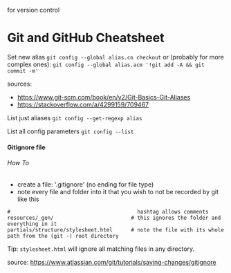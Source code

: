 for version control

# Git and GitHub Cheatsheet

Set new alias
`git config --global alias.co checkout` 
or (probably for more complex ones):
`git config --global alias.acm '!git add -A && git commit -m'`

sources: 
- https://www.git-scm.com/book/en/v2/Git-Basics-Git-Aliases
- https://stackoverflow.com/a/4299159/709467

List just aliases
`git config --get-regexp alias`

List all config parameters
`git config --list`

#### Gitignore file

###### How To

- create a file: '.gitignore' (no ending for file type)
- note every file and folder into it that you wish to not be recorded by git like this

```
#                                         hashtag allows comments
resources/_gen/                         # this ignores the folder and everything in it
partials/structure/stylesheet.html      # note the file with its whole path from the (git -) root directory
```

Tip: `stylesheet.html` will ignore all matching files in any directory.

source: https://www.atlassian.com/git/tutorials/saving-changes/gitignore